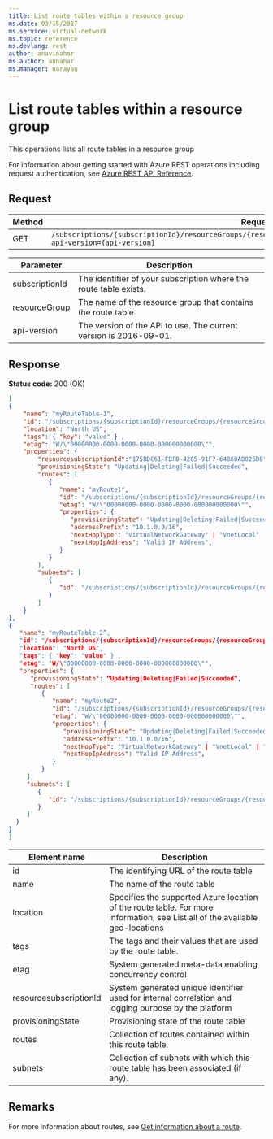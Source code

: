 ```yaml
---
title: List route tables within a resource group
ms.date: 03/15/2017
ms.service: virtual-network
ms.topic: reference
ms.devlang: rest
author: anavinahar 
ms.author: annahar 
ms.manager: narayan
---
```

# List route tables within a resource group

This operations lists all route tables in a resource group

For information about getting started with Azure REST operations including request authentication, see [Azure REST API Reference](../../index.md).

## Request   
  
|Method|Request URI|  
|------------|-----------------|  
|GET|`/subscriptions/{subscriptionId}/resourceGroups/{resourceGroup}/providers/Microsoft.Network/routeTables?api-version={api-version}`|  
  
| Parameter | Description |
| --------- | ----------- |
| subscriptionId | The identifier of your subscription where the route table exists. |
| resourceGroup | The name of the resource group that contains the route table. |
| api-version | The version of the API to use. The current version is 2016-09-01. | 

## Response  
 **Status code:** 200 (OK)  
  
```json  
[  
{  
    "name": "myRouteTable-1",  
    "id": "/subscriptions/{subscriptionId}/resourceGroups/{resourceGroupName}/providers/Microsoft.Network/routeTables/myRouteTable-1",  
    "location": "North US",  
    "tags": { "key": "value" } ,  
    "etag": "W/\"00000000-0000-0000-0000-000000000000\"",  
    "properties": {  
        "resourcesubscriptionId":"175BDC61-FDFD-4205-91F7-64868AB026D8",   
        "provisioningState": "Updating|Deleting|Failed|Succeeded",  
        "routes": [   
           {  
              "name": "myRoute1",  
              "id": "/subscriptions/{subscriptionId}/resourceGroups/{resourceGroupName}/providers/Microsoft.Network/routeTables/myRouteTable/routes/myRoute1",  
              "etag": "W/\"00000000-0000-0000-0000-000000000000\"",  
              "properties": {   
                 "provisioningState": "Updating|Deleting|Failed|Succeeded",  
                 "addressPrefix": "10.1.0.0/16",  
                 "nextHopType": "VirtualNetworkGateway" | "VnetLocal" | "Internet" | "VirtualAppliance" | "None",  
                 "nextHopIpAddress": "Valid IP Address",  
              }  
           }  
        ],  
        "subnets": [  
           {  
              "id": "/subscriptions/{subscriptionId}/resourceGroups/{resourceGroupName}/providers/Microsoft.Network/virtualNetworks/myvnet1/subnets/mysubnet1"  
           }  
        ]  
    }  
},  
{  
   "name": "myRouteTable-2”,  
   "id": "/subscriptions/{subscriptionId}/resourceGroups/{resourceGroupName}/providers/Microsoft.Network/routeTables/myRouteTable-2",  
   "location": "North US",  
   "tags": { "key": "value" } ,  
   "etag": "W/\"00000000-0000-0000-0000-000000000000\"",  
   "properties": {   
      "provisioningState": “Updating|Deleting|Failed|Succeeded”,  
      "routes": [   
         {  
            "name": "myRoute2",  
            "id": "/subscriptions/{subscriptionId}/resourceGroups/{resourceGroupName}/providers/Microsoft.Network/routeTables/myRouteTable/routes/myRoute2",  
            "etag": "W/\"00000000-0000-0000-0000-000000000000\"",  
            "properties": {   
               "provisioningState": "Updating|Deleting|Failed|Succeeded",  
               "addressPrefix": "10.1.0.0/16",  
               "nextHopType": "VirtualNetworkGateway" | "VnetLocal" | "Internet" | "VirtualAppliance" | "None",  
               "nextHopIpAddress": "Valid IP Address",  
            }  
         }  
     ],  
     "subnets": [  
        {  
           "id": "/subscriptions/{subscriptionId}/resourceGroups/{resourceGroupName}/providers/Microsoft.Network/virtualNetworks/myvnet1/subnets/mysubnet2"  
        }  
     ]  
  }  
}  
]  
```  
  
|Element name|Description|  
|------------------|-----------------|  
|id|The identifying URL of the route table|  
|name|The name of the route table|  
|location|Specifies the supported Azure location of the route table. For more information, see List all of the available geo-locations|  
|tags|The tags and their values that are used by the route table.|  
|etag|System generated meta-data enabling concurrency control|  
|resourcesubscriptionId|System generated unique identifier used for internal correlation and logging purpose by the platform|  
|provisioningState|Provisioning state of the route table|  
|routes|Collection of routes contained within this route table.|  
|subnets|Collection of subnets with which this route table has been associated (if any).|  
  
## Remarks  
 For more information about routes, see  [Get information about a route](get-information-about-a-route.md).
